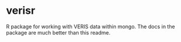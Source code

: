 verisr
======

R package for working with VERIS data within mongo.  The docs in the package are much better than this readme.
